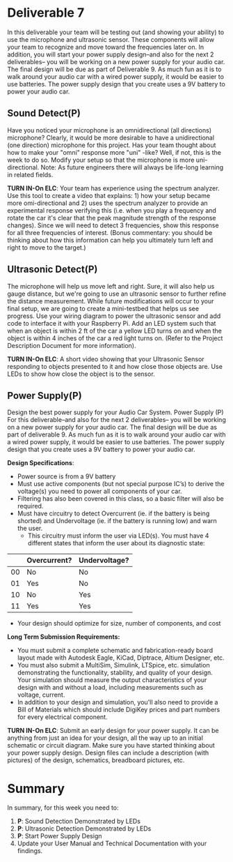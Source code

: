 # Deliverable 7
In this deliverable your team will be testing out (and showing your ability) to use the microphone and ultrasonic sensor. These components will allow your team to recognize and move toward the frequencies later on. In addition, you will start your power supply design–and also for the next 2 deliverables– you will be working on a new power supply for your audio car. The final design will be due as part of Deliverable 9. As much fun as it is to walk around your audio car with a wired power supply, it would be easier to use batteries. The power supply design that you create uses a 9V battery to power your audio car. 


## Sound Detect(P)
Have you noticed your microphone is an omnidirectional (all directions) microphone?  Clearly, it would be more desirable to have a unidirectional (one direction) microphone for this project.  Has your team thought about how to make your "omni" response more "uni" -like?  Well, if not, this is the week to do so.  Modify your setup so that the microphone is more uni-directional.  Note: As future engineers there will always be life-long learning in related fields.  

**TURN IN-On ELC**: Your team has experience using the spectrum analyzer.  Use this tool to create a video that explains: 1) how your setup became more omi-directional and 2) uses the spectrum analyzer to provide an experimental response verifying this (i.e. when you play a frequency and rotate the car it's clear that the peak magnitude strength of the response changes).  Since we will need to detect 3 frequencies, show this response for all three frequencies of interest.  (Bonus commentary: you should be thinking about how this information can help you ultimately turn left and right to move to the target.) 

## Ultrasonic Detect(P)
The microphone will help us move left and right.  Sure, it will also help us gauge distance, but we're going to use an ultrasonic sensor to further refine the distance measurement.  While future modifications will occur to your final setup, we are going to create a mini-testbed that helps us see progress. Use your wiring diagram to power the ultrasonic sensor and add code to interface it with your Raspberry Pi.  Add an LED system such that when an object is within 2 ft of the car a yellow LED turns on and when the object is within 4 inches of the car a red light turns on.  (Refer to the Project Description Document for more information).

**TURN IN-On ELC**: A short video showing that your Ultrasonic Sensor responding to objects presented to it and how close those objects are. Use LEDs to show how close the object is to the sensor.

## Power Supply(P)
Design the best power supply for your Audio Car System. Power Supply (P)
For this deliverable–and also for the next 2 deliverables– you will be working on a new power supply for your audio car. The final design will be due as part of deliverable 9. As much fun as it is to walk around your audio car with a wired power supply, it would be easier to use batteries. The power supply design that you create uses a 9V battery to power your audio car. 

**Design Specifications**:
* Power source is from a 9V battery
* Must use active components (but not special purpose IC’s) to derive the voltage(s) you need to power all components of your car.
* Filtering has also been covered in this class, so a basic filter will also be required. 
* Must have circuitry to detect Overcurrent (ie. if the battery is being shorted) and Undervoltage (ie. if the battery is running low) and warn the user. 
  * This circuitry must inform the user via LED(s). You must have 4 different states that inform the user about its diagnostic state: 


|               | Overcurrent?  | Undervoltage? |
| ------------- | ------------- | ------------- |
|       00      | No            | No            |
|       01      | Yes           | No            |
|       10      | No            | Yes           |
|       11      | Yes           | Yes           |




- Your design should optimize for size, number of components, and cost

**Long Term Submission Requirements:**
- You must submit a complete schematic and fabrication-ready board layout made with Autodesk Eagle, KiCad, Diptrace, Altium Designer, etc.
- You must also submit a MultiSim, Simulink, LTSpice, etc. simulation demonstrating the functionality, stability, and quality of your design. Your simulation should measure the output characteristics of your design with and without a load, including measurements such as voltage, current.
- In addition to your design and simulation, you'll also need to provide a Bill of Materials which should include DigiKey prices and part numbers for every electrical component.

**TURN IN-On ELC**: Submit an early design for your power supply. It can be anything from just an idea for your design, all the way up to an initial schematic or circuit diagram. Make sure you have started thinking about your power supply design. Design files can include a description (with pictures) of the design, schematics, breadboard pictures, etc.

# Summary

In summary, for this week you need to:

1. **P**: Sound Detection Demonstrated by LEDs
2. **P**: Ultrasonic Detection Demonstrated by LEDs
3. **P**: Start Power Supply Design
4. Update your User Manual and Technical Documentation with your findings.
